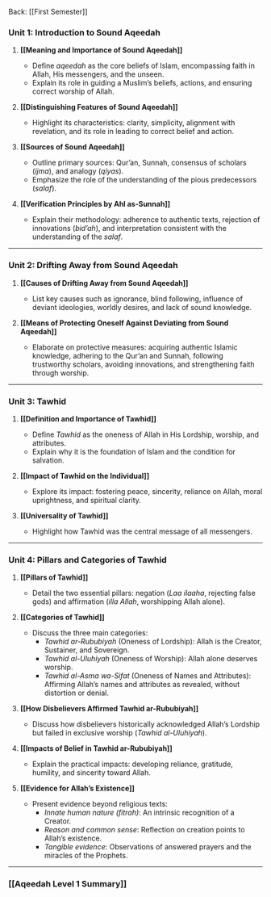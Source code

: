 Back: [[First Semester]]

### **Unit 1: Introduction to Sound Aqeedah**

1. **[[Meaning and Importance of Sound Aqeedah]]**  
    - Define _aqeedah_ as the core beliefs of Islam, encompassing faith in Allah, His messengers, and the unseen.  
    - Explain its role in guiding a Muslim’s beliefs, actions, and ensuring correct worship of Allah.  

2. **[[Distinguishing Features of Sound Aqeedah]]**  
    - Highlight its characteristics: clarity, simplicity, alignment with revelation, and its role in leading to correct belief and action.  

3. **[[Sources of Sound Aqeedah]]**  
    - Outline primary sources: Qur’an, Sunnah, consensus of scholars (_ijma_), and analogy (_qiyas_).  
    - Emphasize the role of the understanding of the pious predecessors (_salaf_).  

4. **[[Verification Principles by Ahl as-Sunnah]]**  
    - Explain their methodology: adherence to authentic texts, rejection of innovations (_bid’ah_), and interpretation consistent with the understanding of the _salaf_.  

---

### **Unit 2: Drifting Away from Sound Aqeedah**

1. **[[Causes of Drifting Away from Sound Aqeedah]]**  
    - List key causes such as ignorance, blind following, influence of deviant ideologies, worldly desires, and lack of sound knowledge.  

2. **[[Means of Protecting Oneself Against Deviating from Sound Aqeedah]]**  
    - Elaborate on protective measures: acquiring authentic Islamic knowledge, adhering to the Qur’an and Sunnah, following trustworthy scholars, avoiding innovations, and strengthening faith through worship.  

---

### **Unit 3: Tawhid**

1. **[[Definition and Importance of Tawhid]]**  
    - Define _Tawhid_ as the oneness of Allah in His Lordship, worship, and attributes.  
    - Explain why it is the foundation of Islam and the condition for salvation.  

2. **[[Impact of Tawhid on the Individual]]**  
    - Explore its impact: fostering peace, sincerity, reliance on Allah, moral uprightness, and spiritual clarity.  

3. **[[Universality of Tawhid]]**  
    - Highlight how Tawhid was the central message of all messengers.  

---

### **Unit 4: Pillars and Categories of Tawhid**

1. **[[Pillars of Tawhid]]**  
    - Detail the two essential pillars: negation (_Laa ilaaha_, rejecting false gods) and affirmation (_illa Allah_, worshipping Allah alone).  

2. **[[Categories of Tawhid]]**  
    - Discuss the three main categories:  
        - _Tawhid ar-Rububiyah_ (Oneness of Lordship): Allah is the Creator, Sustainer, and Sovereign.  
        - _Tawhid al-Uluhiyah_ (Oneness of Worship): Allah alone deserves worship.  
        - _Tawhid al-Asma wa-Sifat_ (Oneness of Names and Attributes): Affirming Allah’s names and attributes as revealed, without distortion or denial.  

3. **[[How Disbelievers Affirmed Tawhid ar-Rububiyah]]**  
    - Discuss how disbelievers historically acknowledged Allah’s Lordship but failed in exclusive worship (_Tawhid al-Uluhiyah_).  

4. **[[Impacts of Belief in Tawhid ar-Rububiyah]]**  
    - Explain the practical impacts: developing reliance, gratitude, humility, and sincerity toward Allah.  

5. **[[Evidence for Allah’s Existence]]**  
    - Present evidence beyond religious texts:  
        - _Innate human nature (fitrah)_: An intrinsic recognition of a Creator.  
        - _Reason and common sense_: Reflection on creation points to Allah’s existence.  
        - _Tangible evidence_: Observations of answered prayers and the miracles of the Prophets.  

---

### [[Aqeedah Level 1 Summary]]